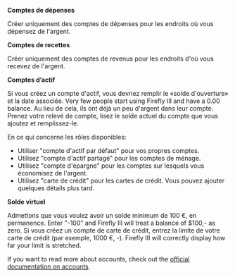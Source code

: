 **Comptes de dépenses**

Créer uniquement des comptes de dépenses pour les endroits où vous dépensez de l'argent.

**Comptes de recettes**

Créer uniquement des comptes de revenus pour les endroits d'où vous recevez de l'argent.

**Comptes d’actif**

Si vous créez un compte d'actif, vous devriez remplir le «solde d'ouverture» et la date associée. Very few people start using Firefly III and have a 0.00 balance. Au lieu de cela, ils ont déjà un peu d'argent dans leur compte. Prenez votre relevé de compte, lisez le solde actuel du compte que vous ajoutez et remplissez-le.

En ce qui concerne les rôles disponibles:

- Utiliser "compte d'actif par défaut" pour vos propres comptes.
- Utilisez "compte d'actif partagé" pour les comptes de ménage.
- Utilisez "compte d'épargne" pour les comptes sur lesquels vous économisez de l'argent.
- Utilisez "carte de crédit" pour les cartes de crédit. Vous pouvez ajouter quelques détails plus tard.

**Solde virtuel**

Admettons que vous voulez avoir un solde minimum de 100 €, en permanence. Enter "-100" and Firefly III will treat a balance of $100,- as zero. Si vous créez un compte de carte de crédit, entrez la limite de votre carte de crédit (par exemple, 1000 €, -). Firefly III will correctly display how far your limit is stretched.

If you want to read more about accounts, check out the [official documentation on accounts](https://firefly-iii.readthedocs.io/en/latest/concepts/accounts.html).